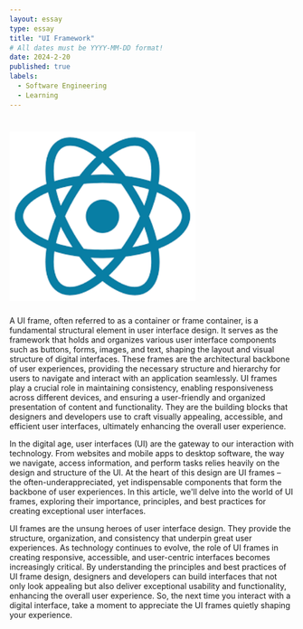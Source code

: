```yaml
---
layout: essay
type: essay
title: "UI Framework"
# All dates must be YYYY-MM-DD format!
date: 2024-2-20
published: true
labels:
  - Software Engineering
  - Learning
---
```

# <img height = "300px" class="rounded float-start pe-4" src="../img/reactframe.png">


A UI frame, often referred to as a container or frame container, is a fundamental structural element in user interface design. It serves as the framework that holds and organizes various user interface components such as buttons, forms, images, and text, shaping the layout and visual structure of digital interfaces. These frames are the architectural backbone of user experiences, providing the necessary structure and hierarchy for users to navigate and interact with an application seamlessly. UI frames play a crucial role in maintaining consistency, enabling responsiveness across different devices, and ensuring a user-friendly and organized presentation of content and functionality. They are the building blocks that designers and developers use to craft visually appealing, accessible, and efficient user interfaces, ultimately enhancing the overall user experience.

In the digital age, user interfaces (UI) are the gateway to our interaction with technology. From websites and mobile apps to desktop software, the way we navigate, access information, and perform tasks relies heavily on the design and structure of the UI. At the heart of this design are UI frames – the often-underappreciated, yet indispensable components that form the backbone of user experiences. In this article, we'll delve into the world of UI frames, exploring their importance, principles, and best practices for creating exceptional user interfaces.

UI frames are the unsung heroes of user interface design. They provide the structure, organization, and consistency that underpin great user experiences. As technology continues to evolve, the role of UI frames in creating responsive, accessible, and user-centric interfaces becomes increasingly critical. By understanding the principles and best practices of UI frame design, designers and developers can build interfaces that not only look appealing but also deliver exceptional usability and functionality, enhancing the overall user experience. So, the next time you interact with a digital interface, take a moment to appreciate the UI frames quietly shaping your experience.
